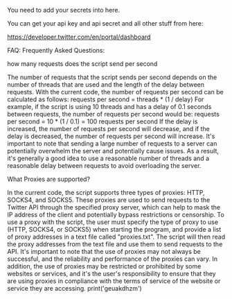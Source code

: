 You need to add your secrets into here. 

You can get your api key and api secret and all other stuff from here: 

https://developer.twitter.com/en/portal/dashboard



FAQ: 
Frequently Asked Questions: 

how many requests does the script send per second


The number of requests that the script sends per second depends on the number of threads that are used and the length of the delay between requests. With the current code, the number of requests per second can be calculated as follows:
requests per second = threads * (1 / delay)
For example, if the script is using 10 threads and has a delay of 0.1 seconds between requests, the number of requests per second would be:
requests per second = 10 * (1 / 0.1) = 100 requests per second
If the delay is increased, the number of requests per second will decrease, and if the delay is decreased, the number of requests per second will increase.
It's important to note that sending a large number of requests to a server can potentially overwhelm the server and potentially cause issues. As a result, it's generally a good idea to use a reasonable number of threads and a reasonable delay between requests to avoid overloading the server.

What Proxies are supported?


In the current code, the script supports three types of proxies: HTTP, SOCKS4, and SOCKS5. These proxies are used to send requests to the Twitter API through the specified proxy server, which can help to mask the IP address of the client and potentially bypass restrictions or censorship.
To use a proxy with the script, the user must specify the type of proxy to use (HTTP, SOCKS4, or SOCKS5) when starting the program, and provide a list of proxy addresses in a text file called "proxies.txt". The script will then read the proxy addresses from the text file and use them to send requests to the API.
It's important to note that the use of proxies may not always be successful, and the reliability and performance of the proxies can vary. In addition, the use of proxies may be restricted or prohibited by some websites or services, and it's the user's responsibility to ensure that they are using proxies in compliance with the terms of service of the website or service they are accessing.
print('geuakdhzm')